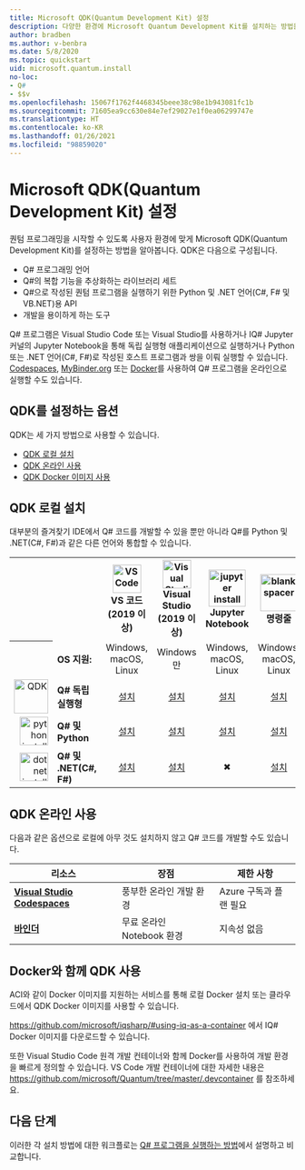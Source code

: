 ```yaml
---
title: Microsoft QDK(Quantum Development Kit) 설정
description: 다양한 환경에 Microsoft Quantum Development Kit를 설치하는 방법을 알아봅니다.
author: bradben
ms.author: v-benbra
ms.date: 5/8/2020
ms.topic: quickstart
uid: microsoft.quantum.install
no-loc:
- Q#
- $$v
ms.openlocfilehash: 15067f1762f4468345beee38c98e1b943081fc1b
ms.sourcegitcommit: 71605ea9cc630e84e7ef29027e1f0ea06299747e
ms.translationtype: HT
ms.contentlocale: ko-KR
ms.lasthandoff: 01/26/2021
ms.locfileid: "98859020"
---
```

# <a name="setting-up-the-microsoft-quantum-development-kit-qdk"></a>Microsoft QDK(Quantum Development Kit) 설정

퀀텀 프로그래밍을 시작할 수 있도록 사용자 환경에 맞게 Microsoft QDK(Quantum Development Kit)를 설정하는 방법을 알아봅니다. QDK은 다음으로 구성됩니다.

- Q# 프로그래밍 언어
- Q#의 복합 기능을 추상화하는 라이브러리 세트
- Q#으로 작성된 퀀텀 프로그램을 실행하기 위한 Python 및 .NET 언어(C#, F# 및 VB.NET)용 API
- 개발을 용이하게 하는 도구

Q# 프로그램은 Visual Studio Code 또는 Visual Studio를 사용하거나 IQ# Jupyter 커널의 Jupyter Notebook을 통해 독립 실행형 애플리케이션으로 실행하거나 Python 또는 .NET 언어(C#, F#)로 작성된 호스트 프로그램과 쌍을 이뤄 실행할 수 있습니다. [Codespaces](https://online.visualstudio.com/), [MyBinder.org](https://mybinder.org/) 또는 [Docker](#use-the-qdk-with-docker)를 사용하여 Q# 프로그램을 온라인으로 실행할 수도 있습니다. 

## <a name="options-for-setting-up-the-qdk"></a>QDK를 설정하는 옵션

QDK는 세 가지 방법으로 사용할 수 있습니다.

- [QDK 로컬 설치](#install-the-qdk-locally)
- [QDK 온라인 사용](#use-the-qdk-online)
- [QDK Docker 이미지 사용](#use-the-qdk-with-docker)

## <a name="install-the-qdk-locally"></a>QDK 로컬 설치

대부분의 즐겨찾기 IDE에서 Q# 코드를 개발할 수 있을 뿐만 아니라 Q#를 Python 및 .NET(C#, F#)과 같은 다른 언어와 통합할 수 있습니다.

<table>
    <tr>
        <th width=10%>&nbsp;</th>
        <th>&nbsp;</th>
        <th align="center" width=18%><img src="~/media/vs_code.png" alt="VS Code" width="50"/><br><b>VS 코드<br>(2019 이상)</b></th>
        <th align="center" width=18%><img src="~/media/vs_studio.png" alt="Visual Studio" width="50"/><br><b>Visual Studio<br>(2019 이상)</b></th>
        <th align="center" width=18%><img src="~/media/jupyter-wht.png" alt="jupyter install" width="65"/><br><b>Jupyter Notebook</b></th>
        <th align="center" width=18%><img src="~/media/blank.png" alt="blank spacer" width="65"/><br><b>명령줄</b></th>
    </tr>
    <tr>
        <th>&nbsp;</th>
        <td align="left"><b>OS 지원:</b></td>
        <td align="center">Windows, macOS, Linux</td>
        <td align="center">Windows만</td>
        <td align="center">Windows, macOS, Linux</td>
        <td align="center">Windows, macOS, Linux</td>
    </tr>
    <tr>
        <td align="right"><img src="~/media/quantum-wht.png" alt="QDK" width="60"/></td>
        <td align="left"><b>Q# 독립 실행형</b></td>
        <td align="center"><a href="xref:microsoft.quantum.install.standalone">설치</a></td>
        <td align="center"><a href="xref:microsoft.quantum.install.standalone">설치</a></td>
        <td align="center"><a href="xref:microsoft.quantum.install.jupyter">설치</a></td>
        <td align="center"><a href="xref:microsoft.quantum.install.standalone">설치</a></td>
    </tr>
    <tr>
        <td align="right"><img src="~/media/python.png" alt="python install" width="50"/></td>
        <td align="left"><b>Q# 및 Python</b></td>
        <td align="center"><a href="xref:microsoft.quantum.install.python">설치</a></td>
        <td align="center"><a href="xref:microsoft.quantum.install.python">설치</a></td>
        <td align="center"><a href="xref:microsoft.quantum.install.python">설치</a></td>
        <td align="center"><a href="xref:microsoft.quantum.install.python">설치</a></td>
    </tr>
    <tr>
        <td align="right"><img src="~/media/dot_net.png" alt="dotnet install" width="50"/></td>
        <td align="left"><b>Q# 및 .NET(C#, F#)</b></td> 
        <td align="center"><a href="xref:microsoft.quantum.install.cs">설치</a></td>
        <td align="center"><a href="xref:microsoft.quantum.install.cs">설치</a></td>
        <td align="center">&#10006;</td>
        <td align="center"><a href="xref:microsoft.quantum.install.cs">설치</a></td>
   </tr>
</table>

## <a name="use-the-qdk-online"></a>QDK 온라인 사용

다음과 같은 옵션으로 로컬에 아무 것도 설치하지 않고 Q# 코드를 개발할 수도 있습니다.

|리소스|장점|제한 사항|
|---|---|---|
|[**Visual Studio Codespaces**](xref:microsoft.quantum.install.standalone)|풍부한 온라인 개발 환경  |Azure 구독과 플랜 필요 |
|[**바인더**](xref:microsoft.quantum.install.binder) | 무료 온라인 Notebook 환경 |지속성 없음 |

## <a name="use-the-qdk-with-docker"></a>Docker와 함께 QDK 사용

ACI와 같이 Docker 이미지를 지원하는 서비스를 통해 로컬 Docker 설치 또는 클라우드에서 QDK Docker 이미지를 사용할 수 있습니다.

https://github.com/microsoft/iqsharp/#using-iq-as-a-container 에서 IQ# Docker 이미지를 다운로드할 수 있습니다. 

또한 Visual Studio Code 원격 개발 컨테이너와 함께 Docker를 사용하여 개발 환경을 빠르게 정의할 수 있습니다. VS Code 개발 컨테이너에 대한 자세한 내용은 https://github.com/microsoft/Quantum/tree/master/.devcontainer 를 참조하세요.

## <a name="next-steps"></a>다음 단계

이러한 각 설치 방법에 대한 워크플로는 [Q# 프로그램을 실행하는 방법](xref:microsoft.quantum.guide.host-programs)에서 설명하고 비교합니다.
